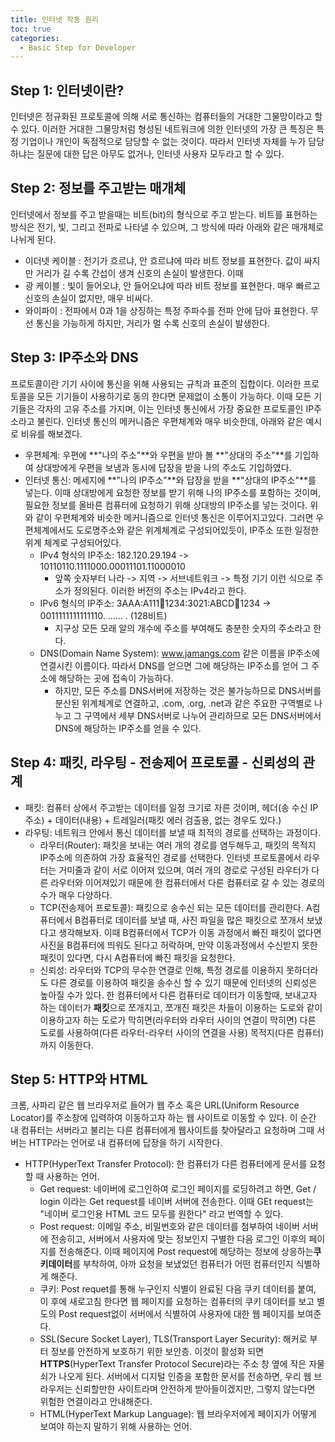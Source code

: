 ```yaml
---
title: 인터넷 작동 원리
toc: true
categories:
  - Basic Step for Developer
--- 
```

## Step 1: 인터넷이란?
인터넷은 정규화된 프로토콜에 의해 서로 통신하는 컴퓨터들의 거대한 그물망이라고 할 수 있다. 이러한 거대한 그물망처럼 형성된 네트워크에 의한 인터넷의 가장 큰 특징은 특정 기업이나 개인이 독점적으로 담당할 수 없는 것이다. 따라서 인터넷 자체를 누가 담당하냐는 질문에 대한 답은 아무도 없거나, 인터넷 사용자 모두라고 할 수 있다.

## Step 2: 정보를 주고받는 매개체
인터넷에서 정보를 주고 받을때는 비트(bit)의 형식으로 주고 받는다. 비트를 표현하는 방식은 전기, 빛, 그리고 전파로 나타낼 수 있으며, 그 방식에 따라 아래와 같은 매개체로 나뉘게 된다.
-   이더넷 케이블 : 전기가 흐르냐, 안 흐르냐에 따라 비트 정보를 표현한다. 값이 싸지만 거리가 길 수록 간섭이 생겨 신호의 손실이 발생한다. 이때 
-   광 케이블 : 빛이 들어오냐, 안 들어오냐에 따라 비트 정보를 표현한다. 매우 빠르고 신호의 손실이 없지만, 매우 비싸다. 
-   와이파이 : 전파에서 0과 1을 상징하는 특정 주파수를 전파 안에 담아 표현한다. 무선 통신을 가능하게 하지만, 거리가 멀 수록 신호의 손실이 발생한다.

## Step 3: IP주소와 DNS
프로토콜이란 기기 사이에 통신을 위해 사용되는 규칙과 표준의 집합이다. 이러한 프로토콜을 모든 기기들이 사용하기로 동의 한다면 문제없이 소통이 가능하다. 이때 모든 기기들은 각자의 고유 주소를 가지며, 이는 인터넷 통신에서 가장 중요한 프로토콜인 IP주소라고 불린다. 
인터넷 통신의 메커니즘은 우편체계와 매우 비슷한데, 아래와 같은 예시로 비유를 해보겠다.
-   우편체계: 우편에 **"나의 주소"**와 우편을 받아 볼 **"상대의 주소"**를 기입하여 상대방에게 우편을 보냄과 동시에 답장을 받을 나의 주소도 기입하였다.
-   인터넷 통신: 메세지에 **"나의 IP주소"**와 답장을 받을 **"상대의 IP주소"**를 넣는다. 이때 상대방에게 요청한 정보를 받기 위해 나의 IP주소를 포함하는 것이며, 필요한 정보를 올바른 컴퓨터에 요청하기 위해 상대방의 IP주소를 넣는 것이다.
위와 같이 우편체계와 비슷한 메커니즘으로 인터넷 통신은 이루어지고있다. 그러면 우편체계에서도 도로명주소와 같은 위계체계로 구성되어있듯이, IP주소 또한 일정한 위계 체계로 구성되어있다.
    -   IPv4 형식의 IP주소: 182.120.29.194 -> 10110110.1111000.00011101.11000010 
        -   앞쪽 숫자부터 나라 -> 지역 -> 서브네트워크 -> 특정 기기 이런 식으로 주소가 정의된다. 이러한 버전의 주소는 IPv4라고 한다.
    -   IPv6 형식의 IP주소: 3AAA:A111:1234:1234:3021:ABCD:1234:1234 -> 0011111111111110. ...... . (128비트)
        -   지구상 모든 모래 알의 개수에 주소를 부여해도 충분한 숫자의 주소라고 한다.
    -   DNS(Domain Name System): www.jamangs.com 같은 이름을 IP주소에 연결시킨 이름이다. 따라서 DNS를 얻으면 그에 해당하는 IP주소를 얻어 그 주소에 해당하는 곳에 접속이 가능하다.
        -   하지만, 모든 주소를 DNS서버에 저장하는 것은 불가능하므로 DNS서버를 분산된 위계체계로 연결하고, .com, .org, .net과 같은 주요한 구역별로 나누고 그 구역에서 세부 DNS서버로 나누어 관리하므로 모든 DNS서버에서 DNS에 해당하는 IP주소를 얻을 수 있다.  

## Step 4: 패킷, 라우팅 - 전송제어 프로토콜 - 신뢰성의 관계
-   패킷: 컴퓨터 상에서 주고받는 데이터를 일정 크기로 자른 것이며, 헤더(송 수신 IP주소) + 데이터(내용) + 트레일러(패킷 에러 검출용, 없는 경우도 있다.)
-   라우팅: 네트워크 안에서 통신 데이터를 보낼 때 최적의 경로를 선택하는 과정이다.
    -   라우터(Router): 패킷을 보내는 여러 개의 경로를 염두해두고, 패킷의 목적지 IP주소에 의존하여 가장 효율적인 경로를 선택한다. 인터넷 프로토콜에서 라우터는 거미줄과 같이 서로 이어져 있으며, 여러 개의 경로로 구성된 라우터가 다른 라우터와 이어져있기 때문에 한 컴퓨터에서 다른 컴퓨터로 갈 수 있는 경로의 수가 매우 다양하다. 
    -   TCP(전송제어 프로토콜): 패킷으로 송수신 되는 모든 데이터를 관리한다. A컴퓨터에서 B컴퓨터로 데이터를 보낼 때, 사진 파일을 많은 패킷으로 쪼개서 보냈다고 생각해보자. 이때 B컴퓨터에서 TCP가 이동 과정에서 빠진 패킷이 없다면 사진을 B컴퓨터에 띄워도 된다고 허락하며, 만약 이동과정에서 수신받지 못한 패킷이 있다면, 다시 A컴퓨터에 빠진 패킷을 요청한다.  
    -   신뢰성: 라우터와 TCP의 무수한 연결로 인해, 특정 경로를 이용하지 못하더라도 다른 경로를 이용하여 패킷을 송수신 할 수 있기 때문에 인터넷의 신뢰성은 높아질 수가 있다.
한 컴퓨터에서 다른 컴퓨터로 데이터가 이동할때, 보내고자 하는 데이터가 **패킷**으로 쪼개지고, 쪼개진 패킷은 차들이 이용하는 도로와 같이 이용하고자 하는 도로가 막히면(라우터와 라우터 사이의 연결이 막히면) 다른 도로를 사용하여(다른 라우터-라우터 사이의 연결을 사용) 목적지(다른 컴퓨터)까지 이동한다.

## Step 5: HTTP와 HTML
크롬, 사파리 같은 웹 브라우저로 들어가 웹 주소 혹은 URL(Uniform Resource Locator)를 주소창에 입력하여 이동하고자 하는 웹 사이트로 이동할 수 있다. 이 순간 내 컴퓨터는 서버라고 불리는 다른 컴퓨터에게 웹사이트를 찾아달라고 요청하며 그때 서버는 HTTP라는 언어로 내 컴퓨터에 답장을 하기 시작한다. 
-   HTTP(HyperText Transfer Protocol): 한 컴퓨터가 다른 컴퓨터에게 문서를 요청할 때 사용하는 언어. 
    -   Get request: 네이버에 로그인하여 로그인 페이지를 로딩하려고 하면, Get / login 이라는 Get request를 네이버 서버에 전송한다. 이때 GEt request는 "네이버 로그인용 HTML 코드 모두를 원한다" 라고 번역할 수 있다. 
    -   Post request: 이메일 주소, 비밀번호와 같은 데이터를 첨부하여 네이버 서버에 전송히고, 서버에서 사용자에 맞는 정보인지 구별한 다음 로그인 이후의 페이지를 전송해준다. 이때 페이지에 Post request에 해당하는 정보에 상응하는**쿠키데이터**를 부착하여, 아까 요청을 보냈었던 컴퓨터가 어떤 컴퓨터인지 식별하게 해준다.
    -   쿠키: Post requet를 통해 누구인지 식별이 완료된 다음 쿠키 데이터를 붙여, 이 후에 새로고침 한다면 웹 페이지를 요청하는 컴퓨터의 쿠키 데이터를 보고 별도의 Post request없이 서버에서 식별하여 사용자에 대한 웹 페이지를 보여준다.
    -   SSL(Secure Socket Layer), TLS(Transport Layer Security): 해커로 부터 정보를 안전하게 보호하기 위한 보안층. 이것이 활성화 되면 **HTTPS**(HyperText Transfer Protocol Secure)라는 주소 창 옆에 작은 자물쇠가 나오게 된다. 서버에서 디지털 인증을 포함한 문서를 전송하면, 우리 웹 브라우저는 신뢰할만한 사이트라며 안전하게 받아들이겠지만, 그렇지 않는다면 위험한 연결이라고 안내해준다.
    -   HTML(HyperText Markup Language): 웹 브라우저에게 페이지가 어떻게 보여야 하는지 말하기 위해 사용하는 언어.